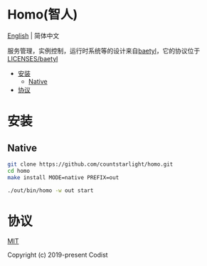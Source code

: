 Homo(智人)
======== 
[English](README.md) | 简体中文

服务管理，实例控制，运行时系统等的设计来自[baetyl](https://github.com/baetyl/baetyl)，它的协议位于[LICENSES/baetyl](LICENSES/baetyl)

<!-- TOC -->

- [安装](#安装)
    - [Native](#native)
- [协议](#协议)

<!-- /TOC -->

# 安装

## Native

```bash
git clone https://github.com/countstarlight/homo.git
cd homo
make install MODE=native PREFIX=out
```

```bash
./out/bin/homo -w out start
```

# 协议

[MIT](https://github.com/countstarlight/homo/blob/master/LICENSE)

Copyright (c) 2019-present Codist
